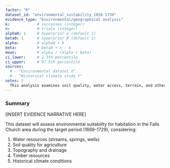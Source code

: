 ```yaml
---
factor: "R"
dataset_id: "environmental_suitability_1650-1739"
evidence_type: "Environmental/geographical analysis"
k:            # successes (integer)
n:            # trials (integer)
alpha0: 1     # hyperprior α (default 1)
beta0: 1      # hyperprior β (default 1)
alpha:        # alpha0 + k
beta:         # beta0 + n - k
mean:         # alpha / (alpha + beta)
ci_lower:     # 2.5th percentile
ci_upper:     # 97.5th percentile
sources:
  # - "Environmental dataset X"
  # - "Historical climate study Y"
notes: |
  This analysis examines soil quality, water access, terrain, and other environmental factors.
---
```

### Summary
[INSERT EVIDENCE NARRATIVE HERE]

This dataset will assess environmental suitability for habitation in the Falls Church area during the target period (1669-1729), considering:

1. Water resources (streams, springs, wells)
2. Soil quality for agriculture
3. Topography and drainage
4. Timber resources
5. Historical climate conditions 